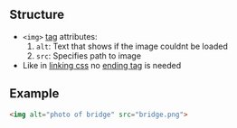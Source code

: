 ## Structure

- `<img>` [tag](common-tags.md) attributes:
	1. `alt`: Text that shows if the image couldnt be loaded
	2. `src`: Specifies path to image
- Like in [linking css](link-css.md) no [ending tag](tags-syntax.md) is needed

## Example

```html
<img alt="photo of bridge" src="bridge.png">
```